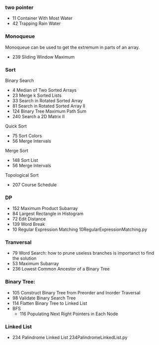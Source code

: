 ### two pointer
- 11 Container With Most Water
- 42 Trapping Rain Water

### Monoqueue
Monoqueue can be used to get the extremum in parts of an array.
- 239 Sliding Window Maximum

### Sort
Binary Search
- 4   Median of Two Sorted Arrays
- 23  Merge k Sorted Lists
- 33  Search in Rotated Sorted Array
- 81  Search in Rotated Sorted Array II
- 124 Binary Tree Maximum Path Sum
- 240 Search a 2D Matrix II

Quick Sort
- 75 Sort Colors
- 56 Merge Intervals

Merge Sort
- 148 Sort List
- 56 Merge Intervals

Topological Sort
- 207 Course Schedule

### DP
- 152 Maximum Product Subarray
- 84 Largest Rectangle in Histogram
- 72 Edit Distance
- 139 Word Break
- 10 Regular Expression Matching
10RegularExpressionMatching.py


### Tranversal
- 79 Word Search: how to prune useless branches is importanct to find the solution
- 53 Maximum Subarray
- 236 Lowest Common Ancestor of a Binary Tree


### Binary Tree:
- 105 Construct Binary Tree from Preorder and Inorder Traversal
- 98 Validate Binary Search Tree
- 114 Flatten Binary Tree to Linked List
- BFS
  - 116 Populating Next Right Pointers in Each Node

### Linked List
- 234 Palindrome Linked List
234PalindromeLinkedList.py
